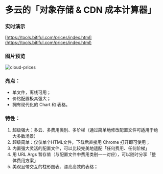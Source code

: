 # 多云的「对象存储 & CDN 成本计算器」
### 实时演示
[https://tools.bitiful.com/prices/index.html](https://tools.bitiful.com/prices/index.html)
### 图片预览
![cloud-prices](https://github.com/user-attachments/assets/8a1c25b4-550a-4d8b-b938-e551ec862f74)
### 亮点：
- 单文件，离线可用；
- 价格配置极其强大；
- 拥有现代化的 Chart 和 表格。
### 特性：
1. 超级强大：多云、多费用类别、多阶梯（通过简单地修改配置文件可适用于绝大多数场景）
2. 超级简单：仅仅单个HTML文件，下载后直接用 Chrome 打开即可使用；
3. 内置强大灵活的配置文件，可以比较完美地适配「任何费用、任何阶梯」
4. 用 URL Args 暂存值（与配置文件中费用类别一一对应），可以随时分享「整体费用方案」
5. 美观且带交互的柱形图表、漂亮高效的表格；
